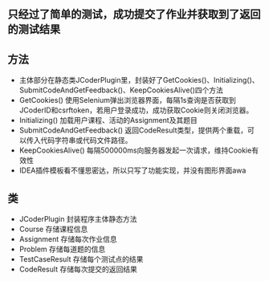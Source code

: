 ## 只经过了简单的测试，成功提交了作业并获取到了返回的测试结果
## 方法
- 主体部分在静态类JCoderPlugin里，封装好了GetCookies()、Initializing()、SubmitCodeAndGetFeedback()、KeepCookiesAlive()四个方法
- GetCookies() 使用Selenium弹出浏览器界面，每隔1s查询是否获取到JCoderID和csrftoken，若用户登录成功，成功获取Cookie则关闭浏览器。
- Initializing() 加载用户课程、活动的Assignment及其题目
- SubmitCodeAndGetFeedback() 返回CodeResult类型，提供两个重载，可以传入代码字符串或代码文件路径。
- KeepCookiesAlive() 每隔500000ms向服务器发起一次请求，维持Cookie有效性
- IDEA插件模板看不懂思密达，所以只写了功能实现，并没有图形界面awa
## 类
- JCoderPlugin 封装程序主体静态方法
- Course 存储课程信息
- Assignment 存储每次作业信息
- Problem 存储每道题的信息
- TestCaseResult 存储每个测试点的结果
- CodeResult 存储每次提交的返回结果
